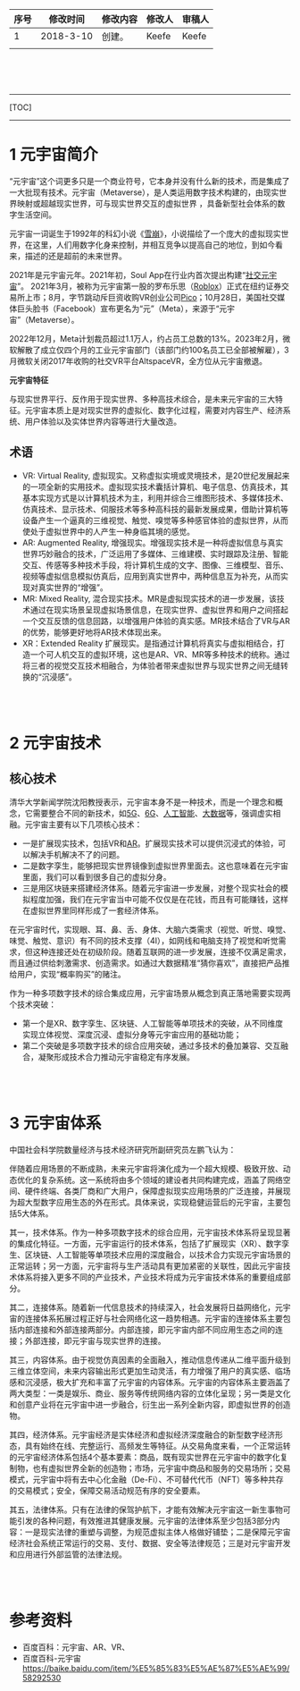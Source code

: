 | 序号 | 修改时间  | 修改内容 | 修改人 | 审稿人 |
| ---- | --------- | -------- | ------ | ------ |
| 1    | 2018-3-10 | 创建。   | Keefe  | Keefe  |
|      |           |          |        |        |

<br><br><br>

---

[TOC]



---



# 1 元宇宙简介

“元宇宙”这个词更多只是一个商业符号，它本身并没有什么新的技术，而是集成了一大批现有技术。元宇宙（Metaverse），是人类运用数字技术构建的，由现实世界映射或超越现实世界，可与现实世界交互的虚拟世界 ，具备新型社会体系的数字生活空间。

元宇宙一词诞生于1992年的科幻小说《[雪崩](https://baike.baidu.com/item/雪崩/6877078?fromModule=lemma_inlink)》，小说描绘了一个庞大的虚拟现实世界，在这里，人们用数字化身来控制，并相互竞争以提高自己的地位，到如今看来，描述的还是超前的未来世界。

2021年是元宇宙元年。2021年初，Soul App在行业内首次提出构建“[社交元宇宙](https://baike.baidu.com/item/社交元宇宙/59029836?fromModule=lemma_inlink)”。 2021年3月，被称为元宇宙第一股的罗布乐思（[Roblox](https://baike.baidu.com/item/Roblox/882009?fromModule=lemma_inlink)）正式在纽约证券交易所上市；8月，字节跳动斥巨资收购VR创业公司[Pico](https://baike.baidu.com/item/Pico/22240667?fromModule=lemma_inlink)；10月28日，美国社交媒体巨头脸书（Facebook）宣布更名为“元”（Meta），来源于“元宇宙”（Metaverse）。

2022年12月，Meta计划裁员超过1.1万人，约占员工总数的13%。2023年2月，微软解散了成立仅四个月的工业元宇宙部门（该部门约100名员工已全部被解雇），3月微软关闭2017年收购的社交VR平台AltspaceVR，全方位从元宇宙撤退。

**元宇宙特征**

与现实世界平行、反作用于现实世界、多种高技术综合，是未来元宇宙的三大特征。元宇宙本质上是对现实世界的虚拟化、数字化过程，需要对内容生产、经济系统、用户体验以及实体世界内容等进行大量改造。

## 术语

* VR: Virtual Reality, 虚拟现实。又称虚拟实境或灵境技术，是20世纪发展起来的一项全新的实用技术。虚拟现实技术囊括计算机、电子信息、仿真技术，其基本实现方式是以计算机技术为主，利用并综合三维图形技术、多媒体技术、仿真技术、显示技术、伺服技术等多种高科技的最新发展成果，借助计算机等设备产生一个逼真的三维视觉、触觉、嗅觉等多种感官体验的虚拟世界，从而使处于虚拟世界中的人产生一种身临其境的感觉。
* AR: Augmented Reality, 增强现实。增强现实技术是一种将虚拟信息与真实世界巧妙融合的技术，广泛运用了多媒体、三维建模、实时跟踪及注册、智能交互、传感等多种技术手段，将计算机生成的文字、图像、三维模型、音乐、视频等虚拟信息模拟仿真后，应用到真实世界中，两种信息互为补充，从而实现对真实世界的“增强”。
* MR:  Mixed Reality, 混合现实技术。MR是虚拟现实技术的进一步发展，该技术通过在现实场景呈现虚拟场景信息，在现实世界、虚拟世界和用户之间搭起一个交互反馈的信息回路，以增强用户体验的真实感。MR技术结合了VR与AR的优势，能够更好地将AR技术体现出来。
* XR：Extended Reality 扩展现实。是指通过计算机将真实与虚拟相结合，打造一个可人机交互的虚拟环境，这也是AR、VR、MR等多种技术的统称。通过将三者的视觉交互技术相融合，为体验者带来虚拟世界与现实世界之间无缝转换的“沉浸感”。

<br><br>

# 2 元宇宙技术

## 核心技术

清华大学新闻学院沈阳教授表示，元宇宙本身不是一种技术，而是一个理念和概念，它需要整合不同的新技术，如[5G](https://baike.baidu.com/item/5G/29780?fromModule=lemma_inlink)、[6G](https://baike.baidu.com/item/6G/16839792?fromModule=lemma_inlink)、[人工智能](https://baike.baidu.com/item/人工智能/9180?fromModule=lemma_inlink)、[大数据](https://baike.baidu.com/item/大数据/1356941?fromModule=lemma_inlink)等，强调虚实相融。元宇宙主要有以下几项核心技术：

- 一是扩展现实技术，包括VR和[AR](https://baike.baidu.com/item/AR/3404706?fromModule=lemma_inlink)。扩展现实技术可以提供沉浸式的体验，可以解决手机解决不了的问题。
- 二是数字孪生，能够把现实世界镜像到虚拟世界里面去。这也意味着在元宇宙里面，我们可以看到很多自己的虚拟分身。
- 三是用区块链来搭建经济体系。随着元宇宙进一步发展，对整个现实社会的模拟程度加强，我们在元宇宙当中可能不仅仅是在花钱，而且有可能赚钱，这样在虚拟世界里同样形成了一套经济体系。

在元宇宙时代，实现眼、耳、鼻、舌、身体、大脑六类需求（视觉、听觉、嗅觉、味觉、触觉、意识）有不同的技术支撑（4I），如网线和电脑支持了视觉和听觉需求，但这种连接还处在初级阶段。随着互联网的进一步发展，连接不仅满足需求，而且通过供给刺激需求、创造需求。如通过大数据精准“猜你喜欢”，直接把产品推给用户，实现“概率购买”的赌注。

作为一种多项数字技术的综合集成应用，元宇宙场景从概念到真正落地需要实现两个技术突破：

* 第一个是XR、数字孪生、区块链、人工智能等单项技术的突破，从不同维度实现立体视觉、深度沉浸、虚拟分身等元宇宙应用的基础功能；
* 第二个突破是多项数字技术的综合应用突破，通过多技术的叠加兼容、交互融合，凝聚形成技术合力推动元宇宙稳定有序发展。

<br><br>

# 3 元宇宙体系

中国社会科学院数量经济与技术经济研究所副研究员左鹏飞认为：

伴随着应用场景的不断成熟，未来元宇宙将演化成为一个超大规模、极致开放、动态优化的复杂系统。这一系统将由多个领域的建设者共同构建完成，涵盖了网络空间、硬件终端、各类厂商和广大用户，保障虚拟现实应用场景的广泛连接，并展现为超大型数字应用生态的外在形式。具体来说，实现稳健运营后的元宇宙，主要包括5大体系。

其一，技术体系。作为一种多项数字技术的综合应用，元宇宙技术体系将呈现显著的集成化特征。一方面，元宇宙运行的技术体系，包括了扩展现实（XR）、数字孪生、区块链、人工智能等单项技术应用的深度融合，以技术合力实现元宇宙场景的正常运转；另一方面，元宇宙将与生产活动具有更加紧密的关联性，因此元宇宙技术体系将接入更多不同的产业技术，产业技术将成为元宇宙技术体系的重要组成部分。

其二，连接体系。随着新一代信息技术的持续深入，社会发展将日益网络化，元宇宙的连接体系拓展过程正好与社会网络化这一趋势相遇。元宇宙的连接体系主要包括内部连接和外部连接两部分。内部连接，即元宇宙内部不同应用生态之间的连接；外部连接，即元宇宙与现实世界的连接。

其三，内容体系。由于视觉仿真因素的全面融入，推动信息传递从二维平面升级到三维立体空间，未来内容输出形式更加生动灵活，有力增强了用户的真实感、临场感和沉浸感，极大扩充和丰富了元宇宙的内容体系。元宇宙的内容体系主要涵盖了两大类型：一类是娱乐、商业、服务等传统网络内容的立体化呈现；另一类是文化和创意产业将在元宇宙中进一步融合，衍生出一系列全新内容，即虚拟世界的创造物。

其四，经济体系。元宇宙经济是实体经济和虚拟经济深度融合的新型数字经济形态，具有始终在线、完整运行、高频发生等特征。从交易角度来看，一个正常运转的元宇宙经济体系包括4个基本要素：商品，既有现实世界在元宇宙中的数字化复制物，也有虚拟世界全新的创造物；市场，元宇宙中商品和服务的交易场所；交易模式，元宇宙中将有去中心化金融（De-Fi）、不可替代代币（NFT）等多种共存的交易模式；安全，保障交易活动规范有序的安全要素。

其五，法律体系。只有在法律的保驾护航下，才能有效解决元宇宙这一新生事物可能引发的各种问题，有效推进其健康发展。元宇宙的法律体系至少包括3部分内容：一是现实法律的重塑与调整，为规范虚拟主体人格做好铺垫；二是保障元宇宙经济社会系统正常运行的交易、支付、数据、安全等法律规范；三是对元宇宙开发和应用进行外部监管的法律法规。

<br><br>

# 参考资料

* 百度百科：元宇宙、AR、VR、
* 百度百科-元宇宙 https://baike.baidu.com/item/%E5%85%83%E5%AE%87%E5%AE%99/58292530

